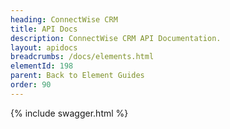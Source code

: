 ```yaml
---
heading: ConnectWise CRM
title: API Docs
description: ConnectWise CRM API Documentation.
layout: apidocs
breadcrumbs: /docs/elements.html
elementId: 198
parent: Back to Element Guides
order: 90
---
```


{% include swagger.html %}
